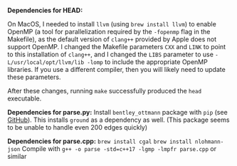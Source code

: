 **Dependencies for HEAD:**

On MacOS, I needed to install `llvm` (using `brew install llvm`) to enable OpenMP (a tool for parallelization required by the `-fopenmp` flag in the Makefile), as the default version of `clang++` provided by Apple does not support OpenMP. I changed the Makefile parameters `CXX` and `LINK` to point to this installation of `clang++`, and I changed the `LIBS` parameter to use  `-L/usr/local/opt/llvm/lib -lomp` to include the appropriate OpenMP libraries. If you use a different compiler, then you will likely need to update these parameters.

After these changes, running `make` successfully produced the `head` executable.

**Dependencies for parse.py:**
Install `bentley_ottmann` package with `pip` (see [GitHub](https://github.com/lycantropos/bentley_ottmann)).
This installs `ground` as a dependency as well.
(This package seems to be unable to handle even 200 edges quickly)

**Dependencies for parse.cpp:**
`brew install cgal`
`brew install nlohmann-json`
Compile with `g++ -o parse -std=c++17 -lgmp -lmpfr parse.cpp` or similar